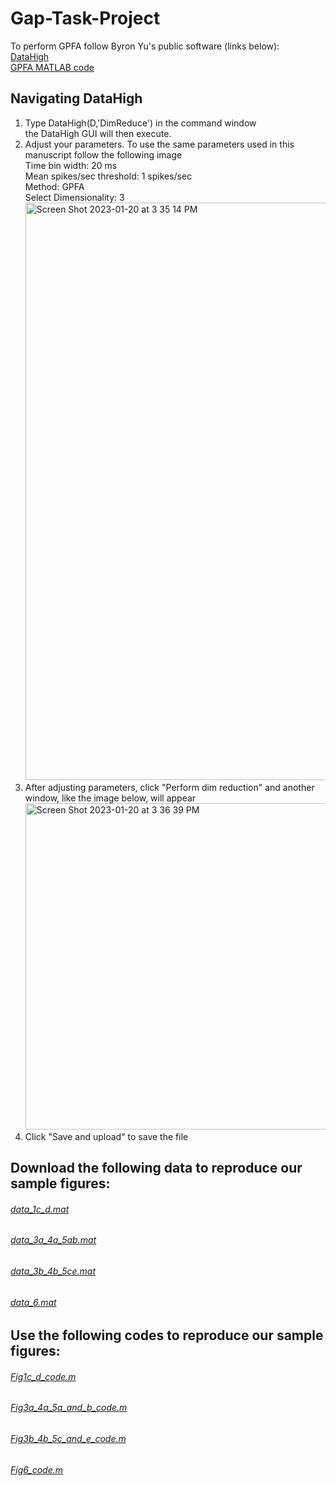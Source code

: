 # Gap-Task-Project

To perform GPFA follow Byron Yu's public software (links below): <br>
[DataHigh](https://users.ece.cmu.edu/~byronyu/software/DataHigh/datahigh.html) <br>
[GPFA MATLAB code](https://users.ece.cmu.edu/~byronyu/software.shtml) <br>

## Navigating DataHigh
1. Type DataHigh(D,'DimReduce') in the command window <br>
the DataHigh GUI will then execute. <br>
2. Adjust your parameters. To use the same parameters used in this manuscript follow the following image <br>
Time bin width: 20 ms <br>
Mean spikes/sec threshold: 1 spikes/sec <br>
Method: GPFA <br>
Select Dimensionality: 3 <br>
<img width="924" alt="Screen Shot 2023-01-20 at 3 35 14 PM" src="https://user-images.githubusercontent.com/115491172/213800691-c7ae6f96-f9ed-49a7-9e20-2c6b25adfc2e.png"> <br>
3. After adjusting parameters, click "Perform dim reduction" and another window, like the image below, will appear <br>
<img width="522" alt="Screen Shot 2023-01-20 at 3 36 39 PM" src="https://user-images.githubusercontent.com/115491172/213800944-5d88f92a-6ef4-4142-b561-8da9f85788e0.png"> <br>
4. Click "Save and upload" to save the file


## Download the following data to reproduce our sample figures:
###### [data_1c_d.mat](data_1c_d.mat)
###### [data_3a_4a_5ab.mat](data_3a_4a_5ab.mat)
###### [data_3b_4b_5ce.mat](data_3b_4b_5ce.mat)
###### [data_6.mat](data_6.mat)


## Use the following codes to reproduce our sample figures: 
###### [Fig1c_d_code.m](Fig1c_d_code.m)
###### [Fig3a_4a_5a_and_b_code.m](Fig3a_4a_5a_and_b_code.m)
###### [Fig3b_4b_5c_and_e_code.m](Fig3b_4b_5c_and_e_code.m)
###### [Fig6_code.m](Fig6_code.m)


